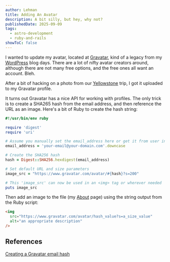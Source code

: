 ```yaml
---
author: Lehman
title: Adding An Avatar
description: A bit silly, but hey, why not?
publishedDate: 2025-09-09
tags:
  - astro-development
  - ruby-and-rails
showToC: false
---
```


I wanted to update my avatar, located at [Gravatar](https://gravatar.com/), kind of a legacy from my [WordPress](https://wordpress.com/) blog days. There are a lot of nifty avatar creators around, although there are not many free options, and the free ones all want an account. Bleh.

After a bit of hacking on a photo from our [Yellowstone](/gallery/yellowstone) trip, I got it uploaded to my Gravatar profile.

It turns out Gravatar has a nice API for working with profiles. The only trick is to create a SHA265 hash from the email address, and then reference the URL as an image. Here's a bit of Ruby to create the hash string:

```ruby
#!/usr/bin/env ruby

require 'digest'
require 'uri'

# Assume you manually set the email_address here or get it from user input
email_address = 'your-email@your-domain.com'.downcase

# Create the SHA256 hash
hash = Digest::SHA256.hexdigest(email_address)

# Set default URL and size parameters
image_src = "https://www.gravatar.com/avatar/#{hash}?s=200"

# This 'image_src' can now be used in an <img> tag or wherever needed
puts image_src
```

Then add an image to the file (my [About](/about) page) using the string output from the Ruby script:

```html
<img
  src="https://www.gravatar.com/avatar/hash_value?s=a_size_value"
  alt="an appropriate description"
/>
```

## References

[Creating a Gravatar email hash](https://docs.gravatar.com/rest/hash/)
